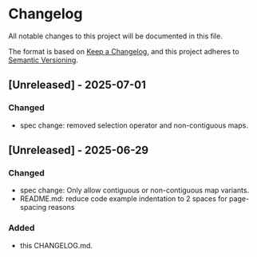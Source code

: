 # Changelog

All notable changes to this project will be documented in this file.

The format is based on [Keep a Changelog](https://keepachangelog.com/en/1.1.0/),
and this project adheres to [Semantic Versioning](https://semver.org/spec/v2.0.0.html).

## [Unreleased] - 2025-07-01

### Changed
- spec change: removed selection operator and non-contiguous maps.

## [Unreleased] - 2025-06-29

### Changed
- spec change: Only allow contiguous or non-contiguous map variants.
- README.md: reduce code example indentation to 2 spaces for page-spacing reasons

### Added
- this CHANGELOG.md.
